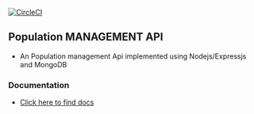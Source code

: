 [![CircleCI](https://circleci.com/gh/DennisWanjiru/population-api.svg?style=svg)](https://circleci.com/gh/DennisWanjiru/population-api)

## Population MANAGEMENT API
- An Population management Api implemented using Nodejs/Expressjs and MongoDB

### Documentation
  - [Click here to find docs](https://population-api-server.herokuapp.com/api/v1/docs)